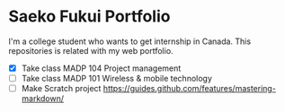 # Saeko Fukui Portfolio
I'm a college student who wants to get internship in Canada.
This repositories is related with my web portfolio.
- [x] Take class MADP 104 Project management
- [ ] Take class MADP 101 Wireless & mobile technology
- [ ] Make Scratch project
https://guides.github.com/features/mastering-markdown/
